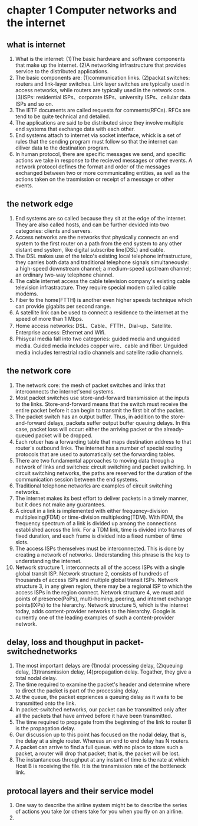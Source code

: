 # chapter 1 Computer networks and the internet

## what is internet

1. What is the internet: (1)The basic hardware and software components that make up the internet. (2)A networking infrastructure that provides service to the distributed applications.
2. The basic components are: (1)communication links. (2)packat switches: routers and link-layer switches. Link layer switches are typically used in access networks, while routers are typically used in the network core. (3)ISPs: residential ISPs、corporate ISPs、university ISPs、cellular data ISPs and so on.
3. The IETF documents are called requests for comments(RFCs). RFCs are tend to be quite technical and detailed.
4. The applications are said to be distributed since they involve multiple end systems that exchange data with each other.
5. End systems attach to internet via socket interface, whick is a set of rules that the sending program must follow so that the internet can diliver data to the destination program.
6. In human protocol, there are specific messages we send, and specific actions we take in response to the recieved messages or other events. A network protocol defines the format and order of the messages exchanged between two or more communicating entities, as well as the actions taken on the trasmission or receipt of a message or other events.

## the network edge

1. End systems are so called because they sit at the edge of the internet. They are also called hosts, and can be further devided into two categories: clients and servers.
2. Access networks are the networks that physically connects an end system to the first router on a path from the end system to any other distant end system, like digital subscribe line(DSL) and cable.
3. The DSL makes use of the telco's existing local telephone infrastructure, they carries both data and traditional telephone signals simultaneously: a high-speed downstream channel; a medium-speed upstream channel; an ordinary two-way telephone channel.
4. The cable internet access the cable television company's existing cable television infrastracture. They require special modem called cable modems.
5. Fiber to the home(FTTH) is another even higher speeds technique which can provide gigabits per second range.
6. A satellite link can be used to connect a residence to the internet at the speed of more than 1 Mbps.
7. Home access networks: DSL、Cable、FTTH、Dial-up、Satellite. Enterprise access: Ethernet and Wifi.
8. Phisycal media fall into two categories: guided media and unguided media. Guided media includes copper wire、cable and fiber. Unguided media includes terrestrial radio channels and satellite  radio channels.

## the network core

1. The network core: the mesh of packet switches and links that interconnects the internet'send systems.
2. Most packet switches use store-and-forward transmission at the inputs to the links. Store-and-forward means that the switch must receive the entire packet before it can begin to transmit the first bit of the packet.
3. The packet switch has an output buffer. Thus, in addition to the store-and-forward delays, packets suffer output buffer queuing delays. In this case, packet loss will occur: either the arriving packet or the already-queued packet will be dropped.
4. Each rotuer has a forwarding table that maps destination address to that router's outbound links. The internet has a number of special routing protocols that are used to automatically set the forwarding tables.
5. There are two fundamental approaches to moving data through a network of links and switches: circuit switching and packet switching. In circuit switching networks, the paths are reserved for the duration of the communication session between the end systems.
6. Traditional telephone networks are examples of circuit switching networks.
7. The internet makes its best effort to deliver packets in a timely manner, but it does not make any guarantees.
8. A circuit in a link is implemented with either frequency-division multiplexing(FDM) or time-division multiplexing(TDM). With FDM, the frequency spectrum of a link is divided up among the connections established across the link. For a TDM link, time is divided into frames of fixed duration, and each frame is divided into a fixed number of time slots.
9. The access ISPs themselves must be interconnected. This is done by creating a network of networks. Understanding this phrase is the key to understanding the internet.
10. Network structure 1, interconnects all of the access ISPs with a single global transit ISP. Network structure 2, consists of hundreds of thousands of access ISPs and multiple global transit ISPs. Network structure 3, in any given region, there may be a regional ISP to which the access ISPs in the region connect. Network structure 4, we must add points of presence(PoPs), multi-homing, peering, and internet exchange points(IXPs) to the hierarchy. Network structure 5, which is the internet today, adds content-provider networks to the hierarchy. Google is currently one of the leading examples of such a content-provider network.

## delay, loss and thoughput in packet-switchednetworks

1. The most important delays are (1)nodal processing delay, (2)queuing delay, (3)transmission delay, (4)propagation delay. Togather, they give a total nodal delay.
2. The time required to examine the packet's header and determine where to direct the packet is part of the processing delay.
3. At the queue, the packet expriences a queuing delay as it waits to be transmitted onto the link.
4. In packet-switched networks, our packet can be transmitted only after all the packets that have arrived before it have been transmitted.
5. The time required to propagate from the beginning of the link to router B is the propagation delay.
6. Our discussion up to this point has focused on the nodal delay, that is, the delay at a single router. Whereas an end to end delay has N routers.
7. A packet can arrive to find a full queue. with no place to store such a packet, a router will drop that packet; that is, the packet will be lost.
8. The instantaneous throughput at any instant of time is the rate at which Host B is receiving the file. It is the transmission rate of the bottleneck link.

## protocal layers and their service model

1. One way to describe the airline system might be to describe the series of actions you take (or others take for you when you fly on an airline.
2.


